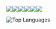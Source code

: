 <img src="https://img.icons8.com/color/96/000000/html-5--v1.png"/><img src="https://img.icons8.com/color/96/000000/css3.png"/><img src="https://img.icons8.com/color/96/000000/javascript--v1.png"/><img src="https://img.icons8.com/color/96/000000/visual-studio-code-2019.png"/><img src="https://img.icons8.com/nolan/96/github.png"/><img src="https://img.icons8.com/nolan/96/git.png"/>

![Top Languages](https://github-readme-stats.vercel.app/api/top-langs/?username=KXNZX&show_icons=true&theme=radical)



 

<!--
**kxnzx/kxnzx** is a ✨ _special_ ✨ repository because its `README.md` (this file) appears on your GitHub profile.

Here are some ideas to get you started:

- 🔭 I’m currently working on ...
- 🌱 I’m currently learning ...
- 👯 I’m looking to collaborate on ...
- 🤔 I’m looking for help with ...
- 💬 Ask me about ...
- 📫 How to reach me: ...
- 😄 Pronouns: ...
- ⚡ Fun fact: ...
-->
